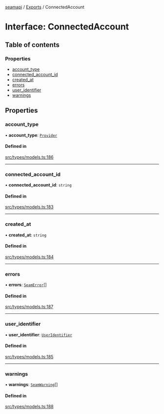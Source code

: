 [seamapi](../README.md) / [Exports](../modules.md) / ConnectedAccount

# Interface: ConnectedAccount

## Table of contents

### Properties

- [account\_type](ConnectedAccount.md#account_type)
- [connected\_account\_id](ConnectedAccount.md#connected_account_id)
- [created\_at](ConnectedAccount.md#created_at)
- [errors](ConnectedAccount.md#errors)
- [user\_identifier](ConnectedAccount.md#user_identifier)
- [warnings](ConnectedAccount.md#warnings)

## Properties

### account\_type

• **account\_type**: [`Provider`](../enums/Provider.md)

#### Defined in

[src/types/models.ts:186](https://github.com/seamapi/javascript/blob/main/src/types/models.ts#L186)

___

### connected\_account\_id

• **connected\_account\_id**: `string`

#### Defined in

[src/types/models.ts:183](https://github.com/seamapi/javascript/blob/main/src/types/models.ts#L183)

___

### created\_at

• **created\_at**: `string`

#### Defined in

[src/types/models.ts:184](https://github.com/seamapi/javascript/blob/main/src/types/models.ts#L184)

___

### errors

• **errors**: [`SeamError`](SeamError.md)[]

#### Defined in

[src/types/models.ts:187](https://github.com/seamapi/javascript/blob/main/src/types/models.ts#L187)

___

### user\_identifier

• **user\_identifier**: [`UserIdentifier`](UserIdentifier.md)

#### Defined in

[src/types/models.ts:185](https://github.com/seamapi/javascript/blob/main/src/types/models.ts#L185)

___

### warnings

• **warnings**: [`SeamWarning`](SeamWarning.md)[]

#### Defined in

[src/types/models.ts:188](https://github.com/seamapi/javascript/blob/main/src/types/models.ts#L188)
